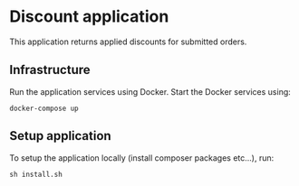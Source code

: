 # Discount application

This application returns applied discounts for submitted orders.

## Infrastructure

Run the application services using Docker. Start the Docker services using:
```
docker-compose up
```

## Setup application

To setup the application locally (install composer packages etc...), run:
```
sh install.sh
```
